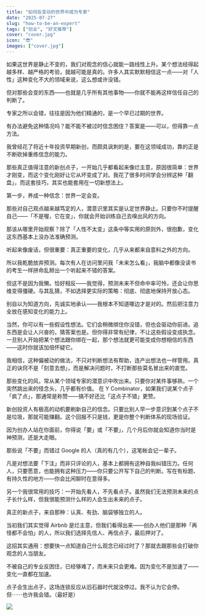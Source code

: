 ```yaml
---
title: "如何在变动的世界中成为专家"
date: "2025-07-27"
slug: "how-to-be-an-expert"
tags: ["创业", "好文推荐"]
cover: "cover.jpg"
icon: "😎"
images: ["cover.jpg"]
---
```

如果这世界是静止不变的，我们对观念的信心就能一路线性上升。某个想法经得起越多样、越严格的考验，就越可能是真的。许多人其实默默相信这一点——对「人性」这种变化不大的领域来说，这么想或许没错。



但对那些会变的东西——也就是几乎所有其他事物——你就不能再这样信任自己的判断了。



专家之所以会错，往往是因为他们精通的，是一个早已过期的世界。



有办法避免这种情况吗？能不能不被过时信念困住？答案是——可以，但得靠一点方法。



我曾经花了将近十年投资早期新创，而颇具讽刺的是，要在这领域成功，靠的正是不断砍掉重练信念的能力。



那些真正值得注意的新创点子，一开始几乎都看起来像烂主意，原因很简单：世界才刚变，而这个变化刚好让它从坏变成了对。我花了很多时间学会分辨这种「翻盘」，而这套技巧，其实也能套用在一切新想法上。



第一步，养成一种信念：世界一定会变。



那些对自己观点越来越笃定的人，潜意识里其实是认定世界静止。只要你不时提醒自己——「不是喔，它在变」，你就会开始训练自己去嗅出风的方向。



那该从哪里开始观察？除了「人性不太变」这条中等实用的原则外，很抱歉，变化这东西基本上没办法准确预测。



听起来像废话，但很重要：真正重要的变化，几乎从来都来自意料之外的方向。



所以我乾脆放弃预测。每次有人在访问里问我「未来怎么看」，我脑中都像没读书的考生一样拼命乱掰出一个听起来不错的答案。



但这不是因为我懒。恰好相反——我觉得，预测未来不但命中率可怜，还会让你思维变得僵硬。与其乱猜，不如选择更实际的策略：彻底、彻底地保持开放心态。



别自以为知道方向，先诚实地承认——我根本不知道哪边才是对的。然后把注意力全放在感知变化的能力上。



当然，你可以有一些假设性想法。它们会稍微绑住你没错，但也会驱动你前进。追东西是会让人兴奋的，猜答案也是。但你得非常有纪律，不让这些假设变成执念。
一旦别人开始把某个想法跟你绑在一起，那个想法就更可能变成你想相信的东西——这时你就该加倍怀疑它。



我相信，这种偏被动的做法，不只对判断想法有帮助，连产出想法也一样管用。真正的诀窍不是「刻意去想」，而是解决问题时，不打断那些莫名冒出来的直觉。



那些变化的风，常从某个领域专家的潜意识中吹出来。只要你对某件事够熟，一个突然跳出来的怪念头，几乎都有价值。
在 Y Combinator，如果我们说某个点子「疯了点」，那通常是称赞——搞不好还比「这点子不错」更赞。



新创投资人有极高的动机要刷新自己的信念。只要比别人早一步意识到某个点子不是垃圾，那就可能赚翻。这个回报不只是钱，更是你整个判断体系的现场验证。



因为创办人站在你面前，你得说「要」或「不要」，几个月后你就会知道你当时是神预测，还是大走眼。



那些说「不要」而错过 Google 的人（真的有几个），这笔帐会记一辈子。



凡是对想法要「下注」而非只评论的人，基本上都拥有这种自我纠错压力。任何人，只要愿意，也能拥有这种压力——你只要公开写下自己的判断。写在有标题、有持久性的地方——你会比闲聊时在意得多。



另一个我很常用的技巧：一开始先看人，不先看点子。虽然我们无法预测未来的点子长什么样，但我很能预测什么样的人会生出未来的点子。



真正的新点子，来自那种：认真、有劲、脑袋够独立的人。



当初我们其实觉得 Airbnb 是烂主意，但我们看得出来——创办人他们是那种「再怪都不会怕」的人，所以我们选择先信人、再信点子，最后押对了。



这招其实通用：想要快一点知道自己什么观念已经过时了？那就去跟那些会打破你观念的人当朋友。



不被自己的专业反困住，已经够难了，而未来只会更难。因为变化不是加速了——变化一直都在加速。



点子会生出点子，这场连锁反应从旧石器时代就没停过。我不认为它会停。
但⋯⋯也许我会错。（最好是）




![](https://prod-files-secure.s3.us-west-2.amazonaws.com/112d0858-5090-4d34-a606-b75eb8d65fd2/46476355-9cf3-4e99-9b7a-3531bc426380/1000202064.png?X-Amz-Algorithm=AWS4-HMAC-SHA256&X-Amz-Content-Sha256=UNSIGNED-PAYLOAD&X-Amz-Credential=ASIAZI2LB46662GZQ52R%2F20251004%2Fus-west-2%2Fs3%2Faws4_request&X-Amz-Date=20251004T141044Z&X-Amz-Expires=3600&X-Amz-Security-Token=IQoJb3JpZ2luX2VjEML%2F%2F%2F%2F%2F%2F%2F%2F%2F%2FwEaCXVzLXdlc3QtMiJGMEQCIFqpnAAuSXDODw5fNFlR6cZqv4TmamBTsMhVcz9E2f3IAiBtEzg5E2B2XTWAkBtr2ZQN0S%2FocY8TjgNG8N%2BSeKPwYCr%2FAwhbEAAaDDYzNzQyMzE4MzgwNSIMoW8PbDugpJhEORjZKtwDfEjtkBjcsdtbxulRJIGhU%2FBDeC2D9AN4tXR0bd9d6xVKReScbpJJM7UAo3mJtUfR7FZIJB8Bi2NW1hy%2Bk7YFfujYGlpd9HZmsraaS1y3XSSJE77%2F94bp1kkw6Y490ep6LX0FI0NfJUEYx33gt8z2LboPAjclsZcNxTMxlJoMxjNJgn%2BMDcA1Pj9e8%2Bw4TCfZ91z1cd%2BkFJxoECZsmFJVAfPkMa7RsQ1EU%2BtMx4aeh6t%2BRbg37jo0TglkIRNiRmsuAkB%2BSlLH%2FgAE94QmBFKvYZGBo8SphDyAcF5PPzvCBswVKAPEfSFS9Oz4ZaDNHfm%2BJJset7bq5lnctfQNdWr25h6yDLhryjLgrsYPAeJn7lpYbYVDx5Oc30qBvDQI%2B8N2TauviA66pSQTAkwdqp5JV2sL%2FDGzLowtk%2BfyK1GdGBhc6Ud4RcSqfgwZLiXVcoc5EqMvV%2FZ9sQgRPHec6Hlg1Hisz354PtFdZsmHheNa5vv68gluhguZuUJ9nUIWXAMVbjfc9iP2uzWgpC0FT5NXDvC%2FR05c%2Bi08yI7LwEiC0QaYtQ08FsqeOVoujF9TOxEUhD0EukPyDnJmaQnCfqwzME7vWU75%2BWp8TrzlSXL2Kf0EUKDb1Dr1Ky7QFAsw5OCDxwY6pgGh%2FYXpXAI6BGP%2FLO7VMUIcq6n14Y6Rz11YDPtuJke8pl%2FIozTuVEagN7xnEBg5DQGajsZ5KEqQHWeV7SnTBz6Ur%2Bw7Ajwznogy8AZ2At0T9YZnmWP815j0QIyM1NFj4mFxe2%2FwL3dsILxOvw7khAwAIT8IF3rh2Q%2BQ0nOTHIxTQ0zqrpDTJGKQyNtr%2FdWl3tLXkbfGOjcXPUylQy7giGCTc0A8Yq2N&X-Amz-Signature=cad69f34b6393ac6afdfe68bce310aa8af62363e8eb772fe4faff02df8a695cf&X-Amz-SignedHeaders=host&x-amz-checksum-mode=ENABLED&x-id=GetObject)

